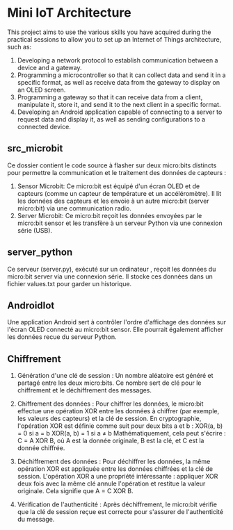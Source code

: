 # Mini IoT Architecture

This project aims to use the various skills you have acquired during the practical sessions to allow you to set up an Internet of Things architecture, such as:

  1. Developing a network protocol to establish communication between a device and a gateway.     
  2. Programming a microcontroller so that it can collect data and send it in a specific format, as well as receive data from the gateway to display on an OLED screen.     
  3. Programming a gateway so that it can receive data from a client, manipulate it, store it, and send it to the next client in a specific format.      
  4. Developing an Android application capable of connecting to a server to request data and display it, as well as sending configurations to a connected device.


## src_microbit

Ce dossier contient le code source à flasher sur deux micro:bits distincts pour permettre la communication et le traitement des données de capteurs :
1. Sensor Microbit: Ce micro:bit est équipé d'un écran OLED et de capteurs (comme un capteur de température et un accéléromètre). Il lit les données des capteurs et les envoie à un autre micro:bit (server micro:bit) via une communication radio.
2.  Server Microbit: Ce micro:bit reçoit les données envoyées par le micro:bit sensor et les transfère à un serveur Python via une connexion série (USB).

## server_python 
 
Ce serveur (server.py), exécuté sur un ordinateur , reçoit les données du micro:bit server via une connexion série. Il stocke ces données dans un fichier values.txt pour garder un historique.


## AndroidIot 
 
Une application Android sert à contrôler l'ordre d'affichage des données sur l'écran OLED connecté au micro:bit sensor. Elle pourrait également afficher les données recue du serveur Python.

## Chiffrement 
1.   Génération d'une clé de session : Un nombre aléatoire est généré et partagé entre les deux micro:bits. Ce nombre sert de clé pour le chiffrement et le déchiffrement des messages.

2. Chiffrement des données : Pour chiffrer les données, le micro:bit effectue une opération XOR entre les données à chiffrer (par exemple, les valeurs des capteurs) et la clé de session. En cryptographie, l'opération XOR est définie comme suit pour deux bits a et b :
        XOR(a, b) = 0 si a = b
        XOR(a, b) = 1 si a ≠ b
Mathématiquement, cela peut s'écrire : C = A XOR B, où A est la donnée originale, B est la clé, et C est la donnée chiffrée.

3. Déchiffrement des données : Pour déchiffrer les données, la même opération XOR est appliquée entre les données chiffrées et la clé de session. L'opération XOR a une propriété intéressante : appliquer XOR deux fois avec la même clé annule l'opération et restitue la valeur originale. Cela signifie que A = C XOR B.

4. Vérification de l'authenticité : Après déchiffrement, le micro:bit vérifie que la clé de session reçue est correcte pour s'assurer de l'authenticité du message.